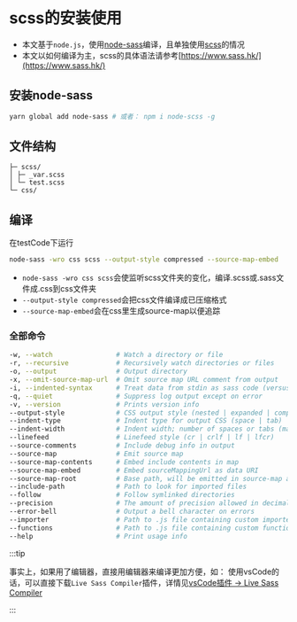 # scss的安装使用

- 本文基于`node.js`，使用[node-sass](https://www.npmjs.com/package/node-sass)编译，且单独使用[scss](https://www.sass.hk/)的情况
- 本文以如何编译为主，scss的具体语法请参考[https://www.sass.hk/](https://www.sass.hk/)

## 安装node-sass

``` bash
yarn global add node-sass # 或者： npm i node-scss -g
```

## 文件结构

```text
├─ scss/
│ ├─ _var.scss
│ └─ test.scss
└─ css/
```

## 编译

在testCode下运行

``` bash
node-sass -wro css scss --output-style compressed --source-map-embed
```

- `node-sass -wro css scss`会使监听scss文件夹的变化，编译.scss或.sass文件成.css到css文件夹
- `--output-style compressed`会把css文件编译成已压缩格式
- `--source-map-embed`会在css里生成source-map以便追踪

### 全部命令

``` bash
-w, --watch                # Watch a directory or file
-r, --recursive            # Recursively watch directories or files
-o, --output               # Output directory
-x, --omit-source-map-url  # Omit source map URL comment from output
-i, --indented-syntax      # Treat data from stdin as sass code (versus scss)
-q, --quiet                # Suppress log output except on error
-v, --version              # Prints version info
--output-style             # CSS output style (nested | expanded | compact | compressed)
--indent-type              # Indent type for output CSS (space | tab)
--indent-width             # Indent width; number of spaces or tabs (maximum value: 10)
--linefeed                 # Linefeed style (cr | crlf | lf | lfcr)
--source-comments          # Include debug info in output
--source-map               # Emit source map
--source-map-contents      # Embed include contents in map
--source-map-embed         # Embed sourceMappingUrl as data URI
--source-map-root          # Base path, will be emitted in source-map as is
--include-path             # Path to look for imported files
--follow                   # Follow symlinked directories
--precision                # The amount of precision allowed in decimal numbers
--error-bell               # Output a bell character on errors
--importer                 # Path to .js file containing custom importer
--functions                # Path to .js file containing custom functions
--help                     # Print usage info
```

:::tip

事实上，如果用了编辑器，直接用编辑器来编译更加方便，如：
使用vsCode的话，可以直接下载`Live Sass Compiler`插件，详情见[vsCode插件 -> Live Sass Compiler](./08-03.md#live-sass-compiler)

:::